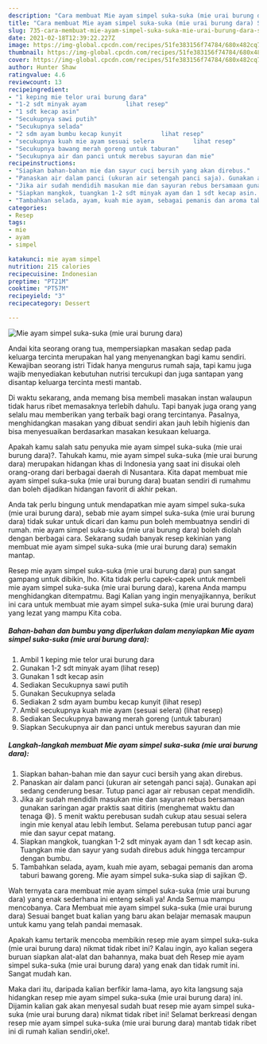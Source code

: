```yaml
---
description: "Cara membuat Mie ayam simpel suka-suka (mie urai burung dara) Sederhana dan Mudah Dibuat"
title: "Cara membuat Mie ayam simpel suka-suka (mie urai burung dara) Sederhana dan Mudah Dibuat"
slug: 735-cara-membuat-mie-ayam-simpel-suka-suka-mie-urai-burung-dara-sederhana-dan-mudah-dibuat
date: 2021-02-18T12:39:22.227Z
image: https://img-global.cpcdn.com/recipes/51fe383156f74784/680x482cq70/mie-ayam-simpel-suka-suka-mie-urai-burung-dara-foto-resep-utama.jpg
thumbnail: https://img-global.cpcdn.com/recipes/51fe383156f74784/680x482cq70/mie-ayam-simpel-suka-suka-mie-urai-burung-dara-foto-resep-utama.jpg
cover: https://img-global.cpcdn.com/recipes/51fe383156f74784/680x482cq70/mie-ayam-simpel-suka-suka-mie-urai-burung-dara-foto-resep-utama.jpg
author: Hunter Shaw
ratingvalue: 4.6
reviewcount: 13
recipeingredient:
- "1 keping mie telor urai burung dara"
- "1-2 sdt minyak ayam           lihat resep"
- "1 sdt kecap asin"
- "Secukupnya sawi putih"
- "Secukupnya selada"
- "2 sdm ayam bumbu kecap kunyit           lihat resep"
- "secukupnya kuah mie ayam sesuai selera           lihat resep"
- "Secukupnya bawang merah goreng untuk taburan"
- "Secukupnya air dan panci untuk merebus sayuran dan mie"
recipeinstructions:
- "Siapkan bahan-bahan mie dan sayur cuci bersih yang akan direbus."
- "Panaskan air dalam panci (ukuran air setengah panci saja). Gunakan api sedang cenderung besar. Tutup panci agar air rebusan cepat mendidih."
- "Jika air sudah mendidih masukan mie dan sayuran rebus bersamaan gunakan saringan agar praktis saat ditiris (menghemat waktu dan tenaga 😄). 5 menit waktu perebusan sudah cukup atau sesuai selera ingin mie kenyal atau lebih lembut. Selama perebusan tutup panci agar mie dan sayur cepat matang."
- "Siapkan mangkok, tuangkan 1-2 sdt minyak ayam dan 1 sdt kecap asin. Tuangkan mie dan sayur yang sudah direbus aduk hingga tercampur dengan bumbu."
- "Tambahkan selada, ayam, kuah mie ayam, sebagai pemanis dan aroma taburi bawang goreng. Mie ayam simpel suka-suka siap di sajikan 😍."
categories:
- Resep
tags:
- mie
- ayam
- simpel

katakunci: mie ayam simpel 
nutrition: 215 calories
recipecuisine: Indonesian
preptime: "PT21M"
cooktime: "PT57M"
recipeyield: "3"
recipecategory: Dessert

---
```



![Mie ayam simpel suka-suka (mie urai burung dara)](https://img-global.cpcdn.com/recipes/51fe383156f74784/680x482cq70/mie-ayam-simpel-suka-suka-mie-urai-burung-dara-foto-resep-utama.jpg)

Andai kita seorang orang tua, mempersiapkan masakan sedap pada keluarga tercinta merupakan hal yang menyenangkan bagi kamu sendiri. Kewajiban seorang istri Tidak hanya mengurus rumah saja, tapi kamu juga wajib menyediakan kebutuhan nutrisi tercukupi dan juga santapan yang disantap keluarga tercinta mesti mantab.

Di waktu  sekarang, anda memang bisa membeli masakan instan walaupun tidak harus ribet memasaknya terlebih dahulu. Tapi banyak juga orang yang selalu mau memberikan yang terbaik bagi orang tercintanya. Pasalnya, menghidangkan masakan yang dibuat sendiri akan jauh lebih higienis dan bisa menyesuaikan berdasarkan masakan kesukaan keluarga. 



Apakah kamu salah satu penyuka mie ayam simpel suka-suka (mie urai burung dara)?. Tahukah kamu, mie ayam simpel suka-suka (mie urai burung dara) merupakan hidangan khas di Indonesia yang saat ini disukai oleh orang-orang dari berbagai daerah di Nusantara. Kita dapat membuat mie ayam simpel suka-suka (mie urai burung dara) buatan sendiri di rumahmu dan boleh dijadikan hidangan favorit di akhir pekan.

Anda tak perlu bingung untuk mendapatkan mie ayam simpel suka-suka (mie urai burung dara), sebab mie ayam simpel suka-suka (mie urai burung dara) tidak sukar untuk dicari dan kamu pun boleh membuatnya sendiri di rumah. mie ayam simpel suka-suka (mie urai burung dara) boleh diolah dengan berbagai cara. Sekarang sudah banyak resep kekinian yang membuat mie ayam simpel suka-suka (mie urai burung dara) semakin mantap.

Resep mie ayam simpel suka-suka (mie urai burung dara) pun sangat gampang untuk dibikin, lho. Kita tidak perlu capek-capek untuk membeli mie ayam simpel suka-suka (mie urai burung dara), karena Anda mampu menghidangkan ditempatmu. Bagi Kalian yang ingin menyajikannya, berikut ini cara untuk membuat mie ayam simpel suka-suka (mie urai burung dara) yang lezat yang mampu Kita coba.

<!--inarticleads1-->

##### Bahan-bahan dan bumbu yang diperlukan dalam menyiapkan Mie ayam simpel suka-suka (mie urai burung dara):

1. Ambil 1 keping mie telor urai burung dara
1. Gunakan 1-2 sdt minyak ayam           (lihat resep)
1. Gunakan 1 sdt kecap asin
1. Sediakan Secukupnya sawi putih
1. Gunakan Secukupnya selada
1. Sediakan 2 sdm ayam bumbu kecap kunyit           (lihat resep)
1. Ambil secukupnya kuah mie ayam (sesuai selera)           (lihat resep)
1. Sediakan Secukupnya bawang merah goreng (untuk taburan)
1. Siapkan Secukupnya air dan panci untuk merebus sayuran dan mie




<!--inarticleads2-->

##### Langkah-langkah membuat Mie ayam simpel suka-suka (mie urai burung dara):

1. Siapkan bahan-bahan mie dan sayur cuci bersih yang akan direbus.
1. Panaskan air dalam panci (ukuran air setengah panci saja). Gunakan api sedang cenderung besar. Tutup panci agar air rebusan cepat mendidih.
1. Jika air sudah mendidih masukan mie dan sayuran rebus bersamaan gunakan saringan agar praktis saat ditiris (menghemat waktu dan tenaga 😄). 5 menit waktu perebusan sudah cukup atau sesuai selera ingin mie kenyal atau lebih lembut. Selama perebusan tutup panci agar mie dan sayur cepat matang.
1. Siapkan mangkok, tuangkan 1-2 sdt minyak ayam dan 1 sdt kecap asin. Tuangkan mie dan sayur yang sudah direbus aduk hingga tercampur dengan bumbu.
1. Tambahkan selada, ayam, kuah mie ayam, sebagai pemanis dan aroma taburi bawang goreng. Mie ayam simpel suka-suka siap di sajikan 😍.




Wah ternyata cara membuat mie ayam simpel suka-suka (mie urai burung dara) yang enak sederhana ini enteng sekali ya! Anda Semua mampu mencobanya. Cara Membuat mie ayam simpel suka-suka (mie urai burung dara) Sesuai banget buat kalian yang baru akan belajar memasak maupun untuk kamu yang telah pandai memasak.

Apakah kamu tertarik mencoba membikin resep mie ayam simpel suka-suka (mie urai burung dara) nikmat tidak ribet ini? Kalau ingin, ayo kalian segera buruan siapkan alat-alat dan bahannya, maka buat deh Resep mie ayam simpel suka-suka (mie urai burung dara) yang enak dan tidak rumit ini. Sangat mudah kan. 

Maka dari itu, daripada kalian berfikir lama-lama, ayo kita langsung saja hidangkan resep mie ayam simpel suka-suka (mie urai burung dara) ini. Dijamin kalian gak akan menyesal sudah buat resep mie ayam simpel suka-suka (mie urai burung dara) nikmat tidak ribet ini! Selamat berkreasi dengan resep mie ayam simpel suka-suka (mie urai burung dara) mantab tidak ribet ini di rumah kalian sendiri,oke!.

